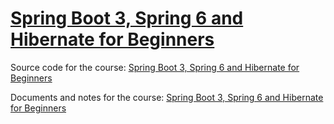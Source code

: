# [Spring Boot 3, Spring 6 and Hibernate for Beginners](https://github.com/Muhammed-Javith/Udemy-MJ/blob/main/Spring%20Boot%203%2C%20Spring%206%20%26%20Hibernate%20for%20Beginners/README.md)



Source code for the course: [Spring Boot 3, Spring 6 and Hibernate for Beginners](https://github.com/Muhammed-Javith/Udemy-MJ/tree/main/Spring%20Boot%203%2C%20Spring%206%20%26%20Hibernate%20for%20Beginners)


Documents and notes for the course: [Spring Boot 3, Spring 6 and Hibernate for Beginners](https://github.com/Muhammed-Javith/Udemy-MJ/tree/main/Spring%20Boot%203%2C%20Spring%206%20%26%20Hibernate%20for%20Beginners/Documents)

